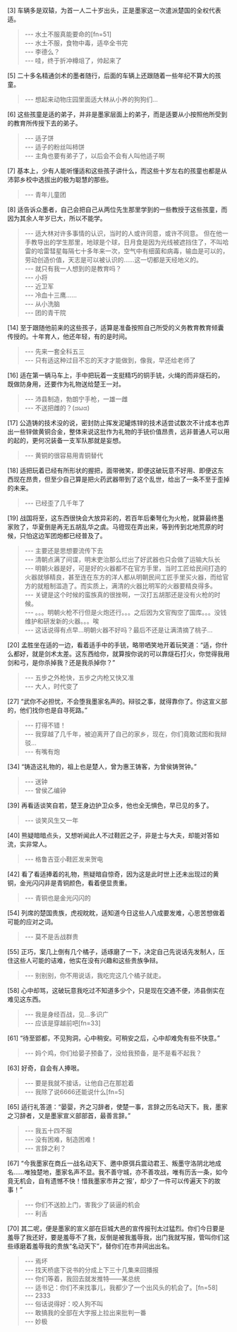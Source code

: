 
[3] 车辆多是双辕，为首一人二十岁出头，正是墨家这一次遣派楚国的全权代表适。
>--- 水土不服真能要命的[fn=51]<br>
>--- 水土不服，食物中毒，适卒全书完<br>
>--- 李德么？<br>
>--- 哇，终于折冲樽俎了，帅起来了<br>

[5] 二十多名精通剑术的墨者随行，后面的车辆上还跟随着一些年纪不算大的孩童。
>--- 想起来动物庄园里面适大林从小养的狗狗们…<br>

[6] 这些孩童是适的弟子，并非是墨家层面上的弟子，而是适要从小按照他所受到的教育所传授下去的弟子。
>--- 适子饼<br>
>--- 适子的粉丝叫柿饼<br>
>--- 主角也要有弟子了，以后会不会有人叫他适子啊<br>

[7] 基本上，少有人能听懂适和这些孩子讲什么，而这些十岁左右的孩童也都是从沛郭乡校中选拔出的极为聪慧的那些。
>--- 青年儿童团<br>

[8] 适告诉众墨者，自己会把自己从两位先生那里学到的一些教授于这些孩童，而因为其余人年岁已大，所以不能学。
>--- 适大林对许多事情的认识，当时的人或许同意，或许不同意。
但在他一手教导出的学生那里，地球是个球，日月食是因为光线被遮挡住了，不叫哈雷的哈雷彗星每隔七十多年来一次，空气中有细菌和病毒，输血是可以的，劳动创造价值，天志是可以被认识的……这一切都是天经地义的。<br>
>--- 就只有我一人想到的是教育吗？<br>
>--- 小将<br>
>--- 近卫军<br>
>--- 冷血十三鹰……<br>
>--- 从小洗脑<br>
>--- 团的青干院<br>

[14] 至于跟随他前来的这些孩子，适算是准备按照自己所受的义务教育教育倾囊传授的。十年育人，他还年轻，有的是时间。
>--- 先来一套全科五三<br>
>--- 只有适这种过目不忘的天才才能做到，像我，早还给老师了<br>

[16] 适在第一辆马车上，手中把玩着一支挺精巧的铜手铳，火绳的而非燧石的，既做防身用，还要作为礼物送给楚王一对。
>--- 沛县制造，勃朗宁手枪，一雄一雌<br>
>--- 不送把雌的？(ಡωಡ)<br>

[17] 公造铸的技术没的说，密封防止挥发泥罐炼锌的技术适尝试数次不计成本也弄出一些锌做黄铜合金，整体来说这批作为礼物的手铳价值昂贵，远非普通人可以用的起的，更何况装备一支军队那就是妄想。
>--- 黄铜的很容易用青铜替代<br>

[18] 适把玩着已经有所形状的握把，面带微笑，即便这破玩意不好用、即便这东西现在昂贵，但至少自己算是把火药武器带到了这个乱世，给出了一条不至于歪掉的未来。
>--- 已经歪了几千年了<br>

[19] 战国将至，这东西很快会大放异彩的，若百年后秦弩化为火枪，就算最终墨家败了，华夏倒是再无五胡乱华之虞。马镫现在弄出来，等到传到北地荒原的时候，只怕这边军团炮都已经普及了。
>--- 主要还是思想要流传下去<br>
>--- 清朝点满了间谍，明末吏治那么烂出了好武器也只会做了运输大队长<br>
>--- 明朝火器是好，可是好的火器都不在官方手里，当时工匠给民间打造的火器就够精良，甚至连在东方的洋人都从明朝民间工匠手里买火器，而给官方的就粗制滥造了。而实质上，满清的火器比明军的火器要精良得多。<br>
>--- 关键是这个时候的蛮族真的很挫啊，一汉打五胡那还是没有火枪的时候。<br>
>--- 。。。明朝火枪不行但是火炮还行。。。之后因为文官掏空了国库。。。没钱维护和研发新的火器。。。唉<br>
>--- 这话说得有点早…明朝火器不好吗？最后不还是让满清摘了桃子…<br>

[20] 孟胜坐在适的一边，看着适手中的手铳，略带哂笑地开着玩笑道：“适，你什么都好，就是剑术太差。这东西给你，就算按你说的可以靠燧石打火，你觉得我用剑和弓，是你杀掉我？还是我杀掉你？”
>--- 五步之外枪快，五步之内枪又快又准<br>
>--- 大人，时代变了<br>

[27] “武你不必担忧，不会堕我墨家名声的。辩驳之事，就得靠你了。你这宣义部的，他们找你也是自寻死路。”
>--- 打得不错！<br>
>--- 我穿越了几千年，被迫离开了自己的家乡，现在，你们竟敢试图和我辩驳…<br>
>--- 有嘴有炮<br>

[34] “铸造这礼物的，祖上也是楚人，曾为惠王铸客，为曾侯铸贺钟。”
>--- 送钟<br>
>--- 曾侯乙编钟<br>

[39] 再看适谈笑自若，楚王身边护卫众多，他也全无惧色，早已见的多了。
>--- 谈笑风生又一年<br>

[40] 熊疑暗暗点头，又想听闻此人不过鞋匠之子，非是士与大夫，却能对答如流，实非常人。
>--- 格鲁吉亚小鞋匠发来贺电<br>

[42] 看了看适捧着的礼物，熊疑暗自惊奇，因为这是此时世上还未出现过的黄铜，金光闪闪非是青铜颜色，看着便显贵重。
>--- 青铜也是金光闪闪的<br>

[54] 列席的楚国贵族，虎视眈眈，适知道今日这些人八成要发难，心思苦想做着可能的应对之词。
>--- 莫不是舌战群贵<br>

[55] 正巧，案几上倒有几个橘子，适琢磨了一下，决定自己先说话先发制人，压住这些人可能的诘难，他实在没有兴趣和这些贵族争辩。
>--- 别别别，你不用说话，我吃完这几个橘子就走。<br>

[58] 心中却骂，这破玩意我吃过不知道多少个，只是现在交通不便，沛县倒实在难见这东西。
>--- 我是身经百战，见…多识广<br>
>--- 应该是穿越前吧[fn=33]<br>

[61] “待至郢都，不见狗洞，心中稍安。可稍安之后，心中却难免有些不快意。”
>--- 妈个鸡，你们给晏子预备了，没给我预备，是不是看不起我？<br>

[63] 好奇，自会有人捧哏。
>--- 要是我就不接话，让他自己在那尬着<br>
>--- 我除了说6666还能说什么[fn=5]<br>

[65] 适行礼答道：“晏婴，齐之习辞者，使楚一事，言辞之历名动天下。我，墨家之习辞者，又是墨家宣义部部首，最善言辞。”
>--- 我五十四不服<br>
>--- 没有困难，制造困难！<br>
>--- 言辞之利？<br>

[67] “今我墨家在商丘一战名动天下、邀中原弭兵震动君王、叛墨守洛阴北地成名……唯独楚地，墨家名声不显。我不善守城，亦不善攻战，唯有历舌一条，如今竟无机会，自有遗憾不快！惜我墨家市井之‘报’，却少了一件可以传遍天下的故事！”
>--- 你们不送脸上门，害我少了装逼的机会<br>
>--- 利舌<br>

[70] 其二呢，便是墨家的宣义部在巨城大邑的宣传报刊太过猛烈。你们今日要是羞辱了我还好，要是羞辱不了我，反倒是被我羞辱我，出门我就写报，管叫你们这些琢磨着羞辱我的贵族“名动天下”，替你们在市井间出出名。
>--- 焉坏<br>
>--- 找天桥底下说书的分成上下三十几集来回播报<br>
>--- 你们等着，我回去就发推特——某总统<br>
>--- 适书记：你们不来找事儿，我都少了一个出风头的机会了。[fn=58]<br>
>--- 2333<br>
>--- 俗话说得好：咬人狗不叫<br>
>--- 敢搞我的全部在大字报上拉出来批判一番<br>
>--- 妙极<br>
